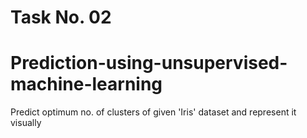 # Task No. 02

# Prediction-using-unsupervised-machine-learning
Predict optimum no. of clusters of given 'Iris' dataset and represent it visually
